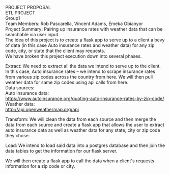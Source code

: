 PROJECT PROPOSAL <br>
ETL PROJECT <br/>
Group1 <br/>
Team Members: Rob Pascarella, Vincent Adams, Emeka Obianyor  <br/>
Project Summary: Pairing up insurance rates with weather data that can be searchable via user input. <br/>
The idea of this project is to create a flask app to serve up to a client a bevy of data (in this case Auto insurance rates and weather data) for any zip code, city, or state that the client may requests. </br>
We have broken this project execution down into several phases. <br/>

Extract: We need to extract all the data we intend to serve up to the client. In this case, Auto insurance rates – we intend to scrape insurance rates from various zip codes across the country from here. We will then pull weather data for same zip codes using api calls from here. <br/>
Data sources: <br/>
Auto Insurance data: <br/>
https://www.autoinsurance.org/quoting-auto-insurance-rates-by-zip-code/ <br/>
Weather data: <br/>
http://api.openweathermap.org/api <br/>

Transform: We will clean the data from each source and then merge the data from each source and create a flask app that allows the user to extract auto insurance data as well as weather data for any state, city or zip code they chose. <br/>

Load: We intend to load said data into a postgres database and then join the data tables to get the information for our flask server. <br/>

We will then create a flask app to call the data when a client's requests information for a zip code or city. <br/>
